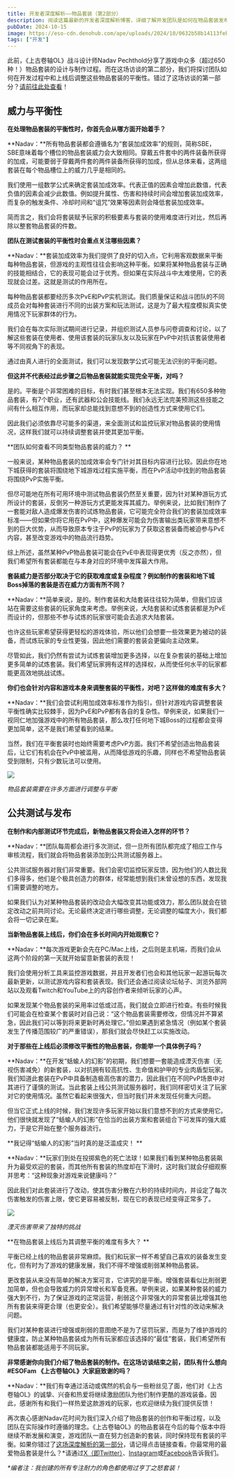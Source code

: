 ```yaml
---
title: 开发者深度解析——物品套装（第2部分）
description: 阅读这篇最新的开发者深度解析博客，详细了解开发团队是如何在物品套装发布前后对其平衡性进行调整的。
pubDate: 2024-10-15
image: https://eso-cdn.denohub.com/ape/uploads/2024/10/0632b58b14113feba897ebe486f314a8.jpg
tags: ["开发"]
---
```


此前，《上古卷轴OL》战斗设计师Nadav
Pechthold分享了游戏中众多（超过650种！）物品套装的设计与制作过程。而在这场访谈的第二部分，我们将探讨团队如何在开发过程中和上线后调整这些物品套装的平衡性。错过了这场访谈的第一部分？[请前往此处查看](/news/post/66547)！

## 威力与平衡性

**在处理物品套装的平衡性时，你首先会从哪方面开始着手？**

**Nadav：**所有物品套装都会遵循名为“套装加成效率”的规则，简称SBE，SBE意味着每个槽位的物品套装威力会大致相同。穿戴五件套中的两件装备所获得的加成，可能要弱于穿戴两件套的两件装备所获得的加成，但从总体来看，这两组套装在每个物品槽位上的威力几乎是相同的。

我们使用一组数学公式来确定套装加成效率。代表正值的因素会增加此数值，代表负值的因素会减少此数值。例如提升属性、伤害和持续时间会增加套装加成效率，而复杂的触发条件、冷却时间和“诅咒”效果等因素则会降低套装加成效率。

简而言之，我们会将套装赋予玩家的积极要素与套装的使用难度进行对比，然后再除以整套物品套装的件数。

**团队在测试套装的平衡性时会重点关注哪些因素？**

**Nadav：**套装加成效率为我们提供了良好的切入点，它利用客观数据来平衡每种物品套装，但游戏的主观性往往会影响这种平衡。如果将某种物品套装与正确的技能相结合，它的表现可能会过于优秀。但如果在实际战斗中太难使用，它的表现就会过差。这就是测试的作用所在。

每种物品套装都要经历多次PvE和PvP实机测试。我们质量保证和战斗团队的不同成员会对每种套装进行不同的出装方案和玩法测试，这是为了最大程度模拟真实使用情况下玩家群体的行为。

我们会在每次实际测试期间进行记录，并组织测试人员参与问卷调查和讨论，以了解这些套装在使用者、使用该套装的玩家队友以及玩家在PvP中对抗该套装使用者等不同视角下的表现。

通过由真人进行的全面测试，我们可以发现数学公式可能无法识别的平衡问题。

**但这并不代表经过此步骤之后物品套装就能实现完全平衡，对吗？**

是的。平衡是个非常困难的目标，有时我们甚至根本无法实现。我们有650多种物品套装，有7个职业，还有武器和公会技能线。我们永远无法完美预测这些技能之间有什么相互作用，而玩家却总能找到意想不到的创造性方式来使用它们。

因此我们必须依靠尽可能多的渠道，来全面测试和监控玩家对物品套装的使用情况，这样我们就可以持续调整套装并使其更加平衡。

**团队如何查看不同类型物品套装的威力？ ** 

一般来说，某种物品套装的加成效率会专门针对其目标内容进行比较。因此你在地下城获得的套装将围绕地下城游戏过程实施平衡，而在PvP活动中找到的物品套装将围绕PvP实施平衡。

但尽可能地在所有可用环境中测试物品套装仍然至关重要，因为针对某种游玩方式所设计的套装，反倒另一种游玩方式更能发挥其威力。举例来说，比如我们制作了一套能对敌人造成爆发伤害的试炼物品套装，它可能完全符合我们的套装加成效率标准——但如果你将它用在PvP中，这种爆发可能会为伤害输出类玩家带来意想不到的巨大优势，从而导致原本专注于PvP的玩家为了获取这套装备而被迫参与PvE内容，甚至改变游戏中的物品流行趋势。

综上所述，虽然某种PvP物品套装可能会在PvE中表现得更优秀（反之亦然），但我们希望所有套装都能在与本身对应的环境中发挥最大作用。

**套装威力是否部分取决于它的获取难度或复杂程度？例如制作的套装和地下城Boss掉落的套装是否在威力方面有所不同？**

**Nadav：**简单来说，是的。制作套装和大陆套装往往较为简单，但我们应该站在需要这些套装的玩家角度来考虑。举例来说，大陆套装和试炼套装都是为PvE而设计的，但那些不参与试炼的玩家很可能会去追求大陆套装。 

也许这些玩家希望获得更轻松的游戏体验，所以他们会想要一些效果更为被动的装备，而试炼玩家的专业性更强，因此他们需要的套装会更偏向主动效果。 

尽管如此，我们仍然有尝试为试炼套装增加更多选择，以在复杂套装的基础上增加更多简单的试炼套装。我们希望玩家拥有这样的选择权，从而使任何水平的玩家都能更高效地挑战试炼。 

**你们也会针对内容和游戏本身来调整套装的平衡性，对吧？这样做的难度有多大？**

**Nadav：**我们会尝试利用加成效率标准作为指引，但针对游戏内容调整套装平衡性确实比较棘手，因为PvE和PvP都有各自的复杂性。举例来说，如果我们一视同仁地加强游戏中的所有物品套装，那么攻打任何地下城Boss的过程都会变得更加简单，这不是我们希望看到的结果。

当然，我们在平衡套装时也始终需要考虑PvP方面。我们不希望创造出物品套装后，让它们有机会在PvP中被滥用，从而降低游戏的乐趣，同样也不希望物品套装受到限制，只有少数玩法可以使用。

![](https://eso-cdn.denohub.com/ape/uploads/2024/10/f6639818a0584624ee3f5ddce3e97805.jpg)

<p class="text-gray-500 text-sm text-center"><i>物品套装需要在许多方面进行调整与平衡</i></p>

## 公共测试与发布

**在制作和内部测试环节完成后，新物品套装又将会进入怎样的环节？**

**Nadav：**团队每周都会进行多次测试，但一旦所有团队都完成了相应工作与审核流程，我们就会将物品套装添加到公共测试服务器上。

公共测试服务器对我们非常重要。我们会密切监控玩家反馈，因为他们的人数比我们多得多，他们是个极具创造力的群体，经常能想到我们未曾设想的东西，发现我们需要调整的地方。 

如果我们认为对某种物品套装的改动会大幅改变其功能或效力，那么团队就会在锁定改动之前共同讨论。无论最终决定进行哪些调整，无论调整的幅度大小，我们都会将一切记录在案。

**当新物品套装上线后，你们会在多长时间内开始观察它？**

**Nadav：**每次游戏更新会先在PC/Mac上线，之后则是主机端，而我们会从这两个阶段的第一天就开始留意新套装的表现！ 

我们会使用分析工具来监控游戏数据，并且开发者们也会和其他玩家一起游玩每次最新更新，以测试游戏内容和套装表现。我们还会通过阅读论坛帖子、浏览外部网站以及观看Twitch和YouTube上的内容创作者来倾听玩家的心声。

如果发现某个物品套装的采用率过低或过高，我们就会立即进行检查。有些时候我们可能会在检查某个套装时对自己说：“这个物品套装需要修改，但情况并不算紧急，因此我们可以等到将来更新时再处理它。”但如果遇到紧急情况（例如某个套装发生了传播范围较广的严重错误），那我们就会尽快赶工以实施改动。

**对于那些在上线后必须修改平衡性的物品套装，你能举一个具体例子吗？**

**Nadav：**在开发“蛞蝓人的幻影”的初期，我们想要一套能造成湮灭伤害（无视伤害减免）的新套装，以对抗拥有较高抗性、生命值和护甲的专业肉盾型玩家。我们知道此套装在PvP中具备制造极高伤害的潜力，因此我们在不同PvP场景中对其进行了谨慎的测试。当此套装上线公共测试服务器时，我们同样密切关注了玩家对它的使用情况。虽然它看起来很强大，但当时我们并未发现任何重大问题。

但当它正式上线的时候，我们发现许多玩家开始以我们意想不到的方式来使用它。他们很快就发现了“蛞蝓人的幻影”在恰当的出装方案和套装组合下可发挥的强大威力，于是它开始在整个服务器流行。

**我记得“蛞蝓人的幻影”当时真的是泛滥成灾！ ** 

**Nadav：**玩家们到处在投掷紫色的死亡法球！如果我们看到某种物品套装飙升为最受欢迎的套装，而其他所有套装的热度却在下滑时，这时我们就会仔细观察并思考：“这种现象对游戏来说健康吗？” 

因此我们对此套装进行了改动，使其伤害分散在六秒的持续时间内，并设定了每次伤害触发的伤害上限，使它更容易被反制，现在它的表现已经变得正常多了。 

![](https://eso-cdn.denohub.com/ape/uploads/2024/10/f78376ae838ff4bcc5d06c68b0286ccc.jpg)

<p class="text-gray-500 text-sm text-center"><i>湮灭伤害带来了独特的挑战</i></p>

**在物品套装上线后为其调整平衡的难度有多大？ ** 

平衡已经上线的物品套装非常麻烦。我们和玩家一样不希望自己喜欢的装备发生变化，但有时为了游戏的健康发展，我们不得不增强或削弱某种物品套装。

更改套装从来没有简单的解决方案可言，它讲究的是平衡。增强套装看似比削弱更加简单，但也会导致威力的异常增长和军备竞赛。举例来说，如果某种套装的威力强大到不行，为了保证游戏的正常运营，削弱这个非常强大的异常套装比增强其他所有套装来得更合理（也更安全）。我们希望能够尽量通过有针对性的改动来解决问题。

我们对某种套装进行增强或削弱的意图绝不是为了惩罚玩家，而是为了维护游戏的健康度，防止某种物品套装成为所有玩家都应该选择的“最佳”套装，我们希望所有物品套装都能适用于不同玩家。

**非常感谢你向我们介绍了物品套装的制作。在这场访谈结束之前，团队有什么想向#ESOFam 《上古卷轴OL》大家庭致谢的吗？**

**Nadav：**我们有幸通过活动或偶然的机会与一些粉丝见了面，他们对《上古卷轴OL》的诚挚、兴奋和热爱将继续激励团队为他们制作更酷的游戏装备。因此，感谢所有和我们一样热爱这款游戏的玩家，也欢迎继续为我们提供反馈！

再次衷心感谢Nadav花时间为我们深入介绍了物品套装的创作和平衡过程，以及团队在实际操作时遵循的理念。《上古卷轴OL》的物品套装在今后的每个版本中将继续不断发展和演变，游戏团队一直在努力创造新的套装，同时保持现有套装的平衡。如果你错过了[这场深度解析的第一部分](/news/post/66547)，请记得点击链接查看。你最常用的最爱物品套装是什么？\*请通过[X（即Twitter）](https://twitter.com/TESOnline)、[Instagram](https://www.instagram.com/elderscrollsonline/)或[Facebook](https://www.facebook.com/elderscrollsonline)告诉我们。

_\*编者注：我创建的所有专注耐力的角色都使用过亨丁之怒套装！_
